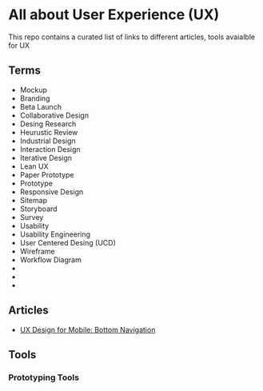 # All about User Experience (UX)

This repo contains a curated list of links to different articles, tools avaialble for UX

## Terms

* Mockup
* Branding
* Beta Launch
* Collaborative Design
* Desing Research
* Heurustic Review
* Industrial Design
* Interaction Design
* Iterative Design
* Lean UX
* Paper Prototype
* Prototype
* Responsive Design
* Sitemap
* Storyboard
* Survey
* Usability
* Usability Engineering
* User Centered Desing (UCD)
* Wireframe
* Workflow Diagram
* 
* 
* 

## Articles

* [UX Design for Mobile: Bottom Navigation](https://uxplanet.org/perfect-bottom-navigation-for-mobile-app-effabbb98c0f)

## Tools

### Prototyping Tools

